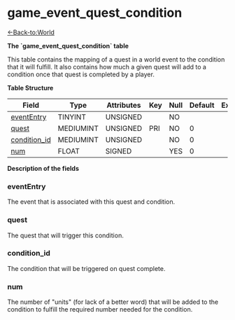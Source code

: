 # game_event_quest_condition

[<-Back-to:World](database-world)

**The \`game_event_quest_condition\` table**

This table contains the mapping of a quest in a world event to the condition that it will fulfill. It also contains how much a given quest will add to a condition once that quest is completed by a player.

**Table Structure**

| Field                        | Type      | Attributes | Key | Null | Default | Extra | Comment |
| ---------------------------- | --------- | ---------- | --- | ---- | ------- | ----- | ------- |
| [eventEntry](#evententry)    | TINYINT   | UNSIGNED   |     | NO   |         |       |         |
| [quest](#quest)              | MEDIUMINT | UNSIGNED   | PRI | NO   | 0       |       |         |
| [condition_id](#conditionid) | MEDIUMINT | UNSIGNED   |     | NO   | 0       |       |         |
| [num](#num)                  | FLOAT     | SIGNED     |     | YES  | 0       |       |         |

**Description of the fields**

### eventEntry

The event that is associated with this quest and condition.

### quest

The quest that will trigger this condition.

### condition_id

The condition that will be triggered on quest complete.

### num

The number of "units" (for lack of a better word) that will be added to the condition to fulfill the required number needed for the condition.
